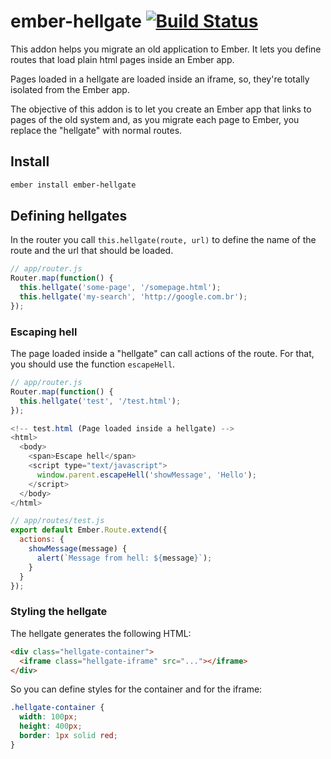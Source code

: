 # ember-hellgate [![Build Status](https://travis-ci.org/diogomafra/ember-hellgate.svg?branch=master)](https://travis-ci.org/diogomafra/ember-hellgate)

This addon helps you migrate an old application to Ember. It lets you define routes that load plain html pages inside an Ember app.

Pages loaded in a hellgate are loaded inside an iframe, so, they're totally isolated from the Ember app.

The objective of this addon is to let you create an Ember app that links to pages of the old system and, as you migrate each page to Ember, you replace the "hellgate" with normal routes.

## Install
```bash
ember install ember-hellgate
```


## Defining hellgates

In the router you call `this.hellgate(route, url)` to define the name of the route and the url that should be loaded.

```js
// app/router.js
Router.map(function() {
  this.hellgate('some-page', '/somepage.html');
  this.hellgate('my-search', 'http://google.com.br');
});
```

### Escaping hell

The page loaded inside a "hellgate" can call actions of the route. For that, you should use the function `escapeHell`.

```js
// app/router.js
Router.map(function() {
  this.hellgate('test', '/test.html');
});
```


```js
<!-- test.html (Page loaded inside a hellgate) -->
<html>
  <body>
    <span>Escape hell</span>
    <script type="text/javascript">
      window.parent.escapeHell('showMessage', 'Hello');
    </script>
  </body>
</html>
```

```js
// app/routes/test.js
export default Ember.Route.extend({
  actions: {
    showMessage(message) {
      alert(`Message from hell: ${message}`);
    }
  }
});
```

### Styling the hellgate

The hellgate generates the following HTML:

```html
<div class="hellgate-container">
  <iframe class="hellgate-iframe" src="..."></iframe>
</div>
```

So you can define styles for the container and for the iframe:

```css
.hellgate-container {
  width: 100px;
  height: 400px;
  border: 1px solid red;
}
```
